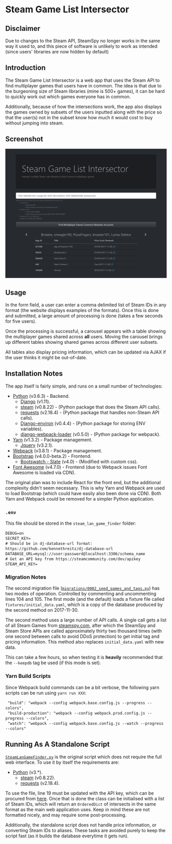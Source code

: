 # Steam Game List Intersector

## Disclaimer

Due to changes to the Steam API, SteamSpy no longer works in the same way it used to, and this piece of software is unlikely to work as intended (since users' libraries are now hidden by default)

## Introduction

The Steam Game List Intersector is a web app that uses the Steam API to find multiplayer games that users have in common.
The idea is that due to the burgeoning size of Steam libraries (mine is 500+ games), it can be hard to quickly work out
which games everyone has in common. 

Additionally, because of how the intersections work, the app also displays the games owned by subsets of the users 
inputted along with the price so that the user(s) not in the subset know how much it would cost to buy without jumping 
into steam.

## Screenshot

![Index_View](index_view2.png)

## Usage

In the form field, a user can enter a comma delimited list of Steam IDs in any format (the website displays examples of 
the formats). Once this is done and submitted, a large amount of processing is done (takes a few seconds for five users).

Once the processing is successful, a carousel appears with a table showing the multiplayer games shared across **all** users. 
Moving the carousel brings up different tables showing shared games across different user subsets.

All tables also display pricing information, which can be updated via AJAX if the user thinks it might be out-of-date. 

## Installation Notes

The app itself is fairly simple, and runs on a small number of technologies:
* [Python](https://www.python.org/) (v3.6.3) - Backend.
    * [Django](https://www.djangoproject.com/) (v1.11).
    * [steam](https://pypi.python.org/pypi/steam) (v0.8.22) - (Python package that does the Steam API calls).
    * [requests](http://docs.python-requests.org/en/master/) (v2.18.4) - (Python package that handles non-Steam API calls).
    * [Django-environ](https://github.com/joke2k/django-environ) (v0.4.4) - (Python package for storing ENV variables).
    * [django-webpack-loader](https://github.com/ezhome/django-webpack-loader/releases) (v0.5.0) - (Python package for webpack).
* [Yarn](https://yarnpkg.com/en/) (v1.3.2) - Package management.
    * [Jquery](https://jquery.com/) (v3.2.1).
* [Webpack](https://webpack.js.org/) (v3.8.1) - Package management.
* [Bootstrap](https://getbootstrap.com/) (v4.0.0-beta.2) - Frontend.
    * [Bootswatch - Slate](https://bootswatch.com/slate/) (v4.0) - (Modified with custom css).
* [Font Awesome](http://fontawesome.io/) (v4.7.0) - Frontend (due to Webpack issues Font Awesome is loaded via CDN).

The original plan was to include React for the front end, but the additional complexity didn't seem necessary. This is 
why Yarn and Webpack are used to load Bootstrap (which could have easily also been done via CDN). Both Yarn and Webpack 
could be removed for a simpler Python application. 

### `.env` 

This file should be stored in the `steam_lan_game_finder` folder:

```
DEBUG=on
SECRET_KEY= 
# Should be in dj-database-url format: https://github.com/kennethreitz/dj-database-url
DATABASE_URL=mysql://user:password@localhost:3306/schema_name
# Get an API key from https://steamcommunity.com/dev/apikey
STEAM_API_KEY= 
```
 
### Migration Notes

The second migration file ([`migrations/0002_seed_games_and_tags.py`](https://github.com/lutrasdebtra/steam_lan_game_finder/blob/master/game_finder/migrations/0002_seed_games_and_tags.py))
has two modes of operation. Controlled by commenting and uncommenting lines 104 and 105. The first mode (and the default) 
loads a fixture file called `fixtures/initial_data.yaml`, which is a copy of the database produced by the second method 
on 2017-11-30.

The second method uses a large number of API calls. A single call gets a list of all Steam Games from 
[steamspy.com](https://steamspy.com/about), after which the SteamSpy and Steam Store APIs are called approximately 
thirty two thousand times (with one second between calls to avoid DDoS protection) to get initial tag and pricing 
information. This method also replaces `initial_data.yaml` with new data.

This can take a few hours, so when testing it is **heavily** recommended that the `--keepdb` tag be used 
(if this mode is set).

### Yarn Build Scripts

Since Webpack build commands can be a bit verbose, the following yarn scripts can be run using `yarn run XXX`:

```
 "build": "webpack --config webpack.base.config.js --progress --colors",
 "build-production": "webpack --config webpack.prod.config.js --progress --colors",
 "watch": "webpack --config webpack.base.config.js --watch --progress --colors"
```

## Running As A Standalone Script

[`SteamLanGameFinder.py`](https://github.com/lutrasdebtra/steam_lan_game_finder/blob/master/standalone/SteamLanGameFinder.py)
is the original script which does not require the full web interface. To use it by itself the requirements are:
* [Python](https://www.python.org/) (v3.*).
    * [steam](https://pypi.python.org/pypi/steam) (v0.8.22).
    * [requests](http://docs.python-requests.org/en/master/) (v2.18.4).
    
To use the file, line 19 must be updated with the API key, which can be procured from [here](https://steamcommunity.com/dev/apikey).
Once that is done the class can be initialised with a list of Steam IDs, which will return an `OrderedDict` of intersects
in the same format as the main web application uses. Keep in mind these are not formatted nicely, and may require some
post-processing. 

Additionally, the standalone script does not handle price information, or converting Steam IDs to aliases. These tasks are
avoided purely to keep the script fast (as it builds the database everytime it gets run).
 
